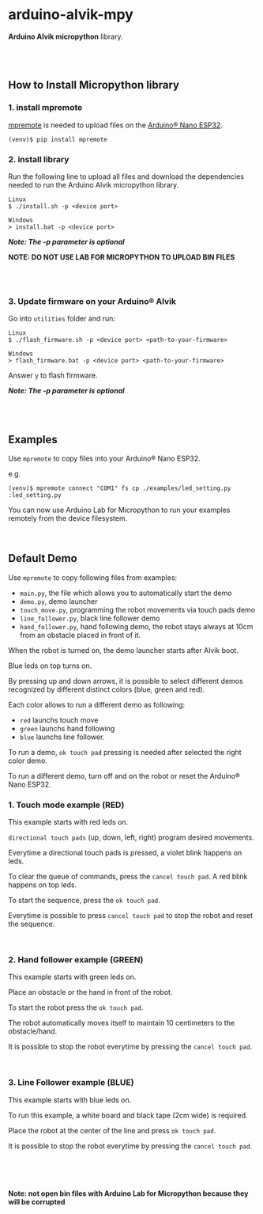 # arduino-alvik-mpy

**Arduino Alvik micropython** library.



<br>
<br>



## How to Install Micropython library

### 1. install mpremote

[mpremote](https://docs.micropython.org/en/latest/reference/mpremote.html) is needed to upload files on the [Arduino® Nano ESP32](https://store.arduino.cc/products/nano-esp32?gad_source=1&gclid=Cj0KCQiA2KitBhCIARIsAPPMEhLtIxV_s7KyLJO4-69RdR1UeFTdgGK_XmI8w7xdbur4gs1oJU4Jl68aAhbaEALw_wcB).

```shell
(venv)$ pip install mpremote
```

### 2. install library

Run the following line to upload all files and download the dependencies needed to run the Arduino Alvik micropython library.

```shell
Linux
$ ./install.sh -p <device port>

Windows
> install.bat -p <device port>
```

***Note: The -p parameter is optional***


__NOTE: DO NOT USE LAB FOR MICROPYTHON TO UPLOAD BIN FILES__

<br>
<br>

### 3. Update firmware on your Arduino® Alvik

Go into `utilities` folder and run:
```shell
Linux
$ ./flash_firmware.sh -p <device port> <path-to-your-firmware>

Windows
> flash_firmware.bat -p <device port> <path-to-your-firmware>
```
Answer `y` to flash firmware.

***Note: The -p parameter is optional***

<br>
<br>


## Examples

Use `mpremote` to copy files into your Arduino® Nano ESP32.

e.g.
``` shell
(venv)$ mpremote connect "COM1" fs cp ./examples/led_setting.py :led_setting.py
```

You can now use Arduino Lab for Micropython to run your examples remotely from the device filesystem.

<br>

## Default Demo

Use `mpremote` to copy following files from examples:
- `main.py`, the file which allows you to automatically start the demo
- `demo.py`, demo launcher
- `touch_move.py`, programming the robot movements via touch pads demo
- `line_follower.py`, black line follower demo
- `hand_follower.py`, hand following demo, the robot stays always at 10cm from an obstacle placed in front of it.

When the robot is turned on, the demo launcher starts after Alvik boot.

Blue leds on top turns on.

By pressing up and down arrows, it is possible to select different demos recognized by different distinct colors (blue, green and red).

Each color allows to run a different demo as following:
- `red` launchs touch move
- `green` launchs hand following
- `blue` launchs line follower.

To run a demo, `ok touch pad` pressing is needed after selected the right color demo.

To run a different demo, turn off and on the robot or reset the Arduino® Nano ESP32.

### 1. Touch mode example (RED)
This example starts with red leds on.

`directional touch pads` (up, down, left, right) program desired movements.

Everytime a directional touch pads is pressed, a violet blink happens on leds.

To clear the queue of commands, press the `cancel touch pad`.
A red blink happens on top leds.

To start the sequence, press the `ok touch pad`.

Everytime is possible to press `cancel touch pad` to stop the robot and reset the sequence.

<br>

### 2. Hand follower example (GREEN)
This example starts with green leds on.

Place an obstacle or the hand in front of the robot.

To start the robot press the `ok touch pad`.

The robot automatically moves itself to maintain 10 centimeters to the obstacle/hand.

It is possible to stop the robot everytime by pressing the `cancel touch pad`.

<br>

### 3. Line Follower example (BLUE)
This example starts with blue leds on.

To run this example, a white board and black tape (2cm wide) is required.

Place the robot at the center of the line and press `ok touch pad`.

It is possible to stop the robot everytime by pressing the `cancel touch pad`.










<br>
<br>
<br>

__Note: not open bin files with Arduino Lab for Micropython because they will be corrupted__

